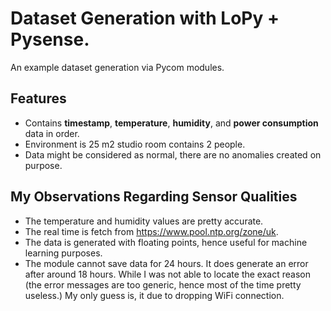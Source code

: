 # Dataset Generation with LoPy + Pysense. 
An example dataset generation via Pycom modules.

## Features

- Contains **timestamp**, **temperature**, **humidity**, and **power consumption** data in order.
- Environment is 25 m2 studio room contains 2 people.
- Data might be considered as normal, there are no anomalies created on purpose. 

## My Observations Regarding Sensor Qualities

- The temperature and humidity values are pretty accurate.
- The real time is fetch from https://www.pool.ntp.org/zone/uk. 
- The data is generated with floating points, hence useful for machine learning purposes.
- The module cannot save data for 24 hours. It does generate an error after around 18 hours. While I was not able to locate the exact reason (the error messages are too generic, hence most of the time pretty useless.) My only guess is, it due to dropping WiFi connection.
